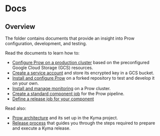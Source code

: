 # Docs

## Overview

The folder contains documents that provide an insight into Prow configuration, development, and testing.

<!-- Update the list each time you modify the document structure in this folder. -->

Read the documents to learn how to:

- [Configure Prow on a production cluster](./production-cluster-configuration.md) based on the preconfigured Google Cloud Storage (GCS) resources.
- [Create a service account](./prow-secrets-management.md) and store its encrypted key in a GCS bucket.
- [Install and configure Prow](./prow-installation-on-forks.md) on a forked repository to test and develop it on your own.
- [Install and manage monitoring](./prow-monitoring.md) on a Prow cluster.
- [Create a standard component job](./create-component-job.md) for the Prow pipeline.
- [Define a release job for your component](./migration-guide-release.md)

Read also:

 - [Prow architecture](./prow-architecture.md) and its set up in the Kyma project.
 - [Release process](./release-process.md) that guides you through the steps required to prepare and execute a Kyma release.

